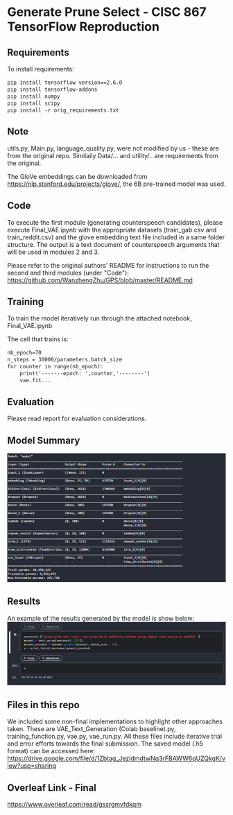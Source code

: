 # Generate Prune Select - CISC 867 TensorFlow Reproduction

## Requirements
To install requirements:
```setup
pip install tensorflow version==2.6.0
pip install tensorflow-addons
pip install numpy
pip install scipy
pip install -r orig_requirements.txt
```
## Note
utils.py, Main.py, language_quality.py, were not modified by us - these are from the original repo.
Similaily Data/... and utility/.. are requirements from the original.

The GloVe embeddings can be downloaded from https://nlp.stanford.edu/projects/glove/, the 6B pre-trained model was used.

## Code
To execute the first module (generating counterspeech candidates), please execute Final_VAE.ipynb with the appropriate datasets (train_gab.csv and train_reddit.csv) and the glove embedding text file included in a same folder structure. The output is a text document of counterspeech arguments that will be used in modules 2 and 3. 

Please refer to the original authors' README for instructions to run the second and third modules (under "Code"): https://github.com/WanzhengZhu/GPS/blob/master/README.md

## Training
To train the model iteratively run through the attached notebook, Final_VAE.ipynb

The cell that trains is:
```
nb_epoch=70
n_steps = 30000/parameters.batch_size 
for counter in range(nb_epoch):
    print('-------epoch: ',counter,'--------')
    vae.fit...
```

## Evaluation
Please read report for evaluation considerations.


## Model Summary
![alt text](https://github.com/rholford/867_project/blob/main/summary.PNG?raw=true)


## Results
An example of the results generated by the model is show below:
![alt text](https://github.com/rholford/867_project/blob/main/result.PNG?raw=true)

## Files in this repo
We included some non-final implementations to highlight other approaches taken. These are VAE_Text_Generation (Colab baseline).py, training_function.py, vae.py, vae_run.py. All these files include iterative trial and error efforts towards the final submission. 
The saved model (.h5 format) can be accessed here: https://drive.google.com/file/d/1Zbtag_JezIdmdtwNq3rFBAWW6qUZQkgK/view?usp=sharing

## Overleaf Link - Final
https://www.overleaf.com/read/gssrgmyfdkqm
